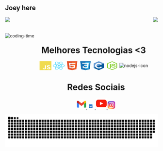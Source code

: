 ## Joey here

<div>
  
  <img  height="180em" src="https://github-readme-stats.vercel.app/api?username=Yoaikun&show_icons=true&theme=draculaby&include_all_commits=true&count_private=true"/>
  <img align="right" height="180em" src="https://github-readme-stats.vercel.app/api/top-langs/?username=Yoaikun&layout=compact&langs_count=16&theme=dracula"/>
</div>
<br>

<div  align="center"> 
  <div style="display: inline_block"><br>
    <img align="left" height="250" alt="coding-time" src="code.gif">
    <h1 align="center">Melhores Tecnologias <3</h1>
    <img align="center" height="30" width="40" alt="js-icon"  src="https://raw.githubusercontent.com/devicons/devicon/master/icons/javascript/javascript-plain.svg">
    <img align="center" height="30" width="40" alt="react-icon" src="https://raw.githubusercontent.com/devicons/devicon/master/icons/react/react-original.svg">
    <img align="center" height="30" width="40" alt="html-icon" src="https://raw.githubusercontent.com/devicons/devicon/master/icons/html5/html5-original.svg">
    <img align="center" height="30" width="40" alt="css-icon" src="https://raw.githubusercontent.com/devicons/devicon/master/icons/css3/css3-original.svg">
    <img align="center" height="30" width="40" alt="c-icon" src="https://raw.githubusercontent.com/devicons/devicon/master/icons/c/c-original.svg">
    <img align="center" height="30" width="40" alt="nodejs-icon" src="https://raw.githubusercontent.com/devicons/devicon/master/icons/nodejs/nodejs-original.svg">
    <img align="center" height="30" width="40" alt="nodejs-icon" src="https://raw.githubusercontent.com/jmnote/z-icons/master/svg/cpp.svg">
   </div>
    
  
  <h1 align="center">Redes Sociais</h1>
    <a href = "mailto: joeyalan50@gmail.com">
      <img width="30" src="google-gmail.svg">
    </a>
    <a href = "https://www.linkedin.com/in/joey-kun-932111272/">
      <img width="25" src="LinkedIn-Icon-Logo.wine.svg">
    </a>
    <a href = "https://www.youtube.com/@joey-kun-6220/videos">
      <img width="35" src="youtube-svgrepo-com.svg">
    </a>
    <a href = "https://www.instagram.com/joeyalan_/">
      <img width="25" src="Instagram_logo_2016.svg.webp">
    </a>
</div>
  
![Snake animation](https://github.com/Yoaikun/Yoaikun/blob/output/github-contribution-grid-snake.svg)
